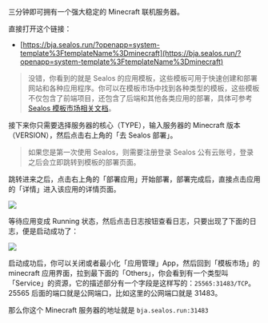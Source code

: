 三分钟即可拥有一个强大稳定的 Minecraft 联机服务器。

直接打开这个链接：

+ [https://bja.sealos.run/?openapp=system-template%3FtemplateName%3Dminecraft](https://bja.sealos.run/?openapp=system-template%3FtemplateName%3Dminecraft)

> 没错，你看到的就是 Sealos 的应用模板，这些模板可用于快速创建和部署网站和各种应用程序。你可以在模板市场中找到各种类型的模板，这些模板不仅包含了前端项目，还包含了后端和其他各类应用的部署，具体可参考 [Sealos 模板市场相关文档](https://sealos.run/docs/guides/templates/)。

接下来你只需要选择服务器的核心（TYPE），输入服务器的 Minecraft 版本（VERSION），然后点击右上角的「去 Sealos 部署」。

> 如果您是第一次使用 Sealos，则需要注册登录 Sealos 公有云账号，登录之后会立即跳转到模板的部署页面。

跳转进来之后，点击右上角的「部署应用」开始部署，部署完成后，直接点击应用的「详情」进入该应用的详情页面。

![](https://cdn.jsdelivr.net/gh/yangchuansheng/imghosting-test@main/uPic/2024-03-02-21-03-IPhnsg.png)

等待应用变成 Running 状态，然后点击日志按钮查看日志，只要出现了下面的日志，便是启动成功了：

![](https://cdn.jsdelivr.net/gh/yangchuansheng/imghosting-test@main/uPic/2024-03-02-21-05-ovzT6f.png)

启动成功后，你可以关闭或者最小化「应用管理」App，然后回到「模板市场」的 minecraft 应用界面，拉到最下面的「Others」，你会看到有一个类型叫「Service」的资源，它的描述部分有一个字段是这样写的：`25565:31483/TCP`。25565 后面的端口就是公网端口，比如这里的公网端口就是 31483。

那么你这个 Minecraft 服务器的地址就是 `bja.sealos.run:31483`